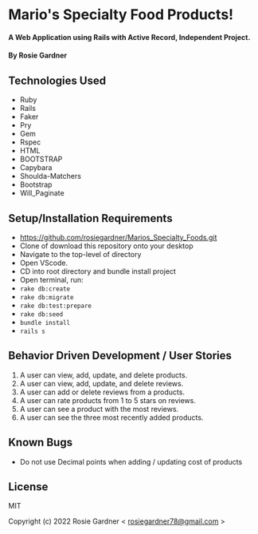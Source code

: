 # Mario's Specialty Food Products!

#### A Web Application using Rails with Active Record, Independent Project.

#### By Rosie Gardner

## Technologies Used

* Ruby
* Rails
* Faker
* Pry
* Gem
* Rspec
* HTML
* BOOTSTRAP
* Capybara
* Shoulda-Matchers
* Bootstrap
* Will_Paginate

## Setup/Installation Requirements

* https://github.com/rosiegardner/Marios_Specialty_Foods.git
* Clone of download this repository onto your desktop
* Navigate to the top-level of directory
* Open VScode.
* CD into root directory and bundle install project
* Open terminal, run: 
* `rake db:create`
* `rake db:migrate`
* `rake db:test:prepare`
* `rake db:seed`
* `bundle install`
* `rails s`

## Behavior Driven Development / User Stories

1) A user can view, add, update, and delete products.
2) A user can view, add, update, and delete reviews.
3) A user can add or delete reviews from a products.
4) A user can rate products from 1 to 5 stars on reviews.
5) A user can see a product with the most reviews.
6) A user can see the three most recently added products.


## Known Bugs

* Do not use Decimal points when adding / updating cost of products

## License

MIT

Copyright (c) 2022 Rosie Gardner < rosiegardner78@gmail.com >